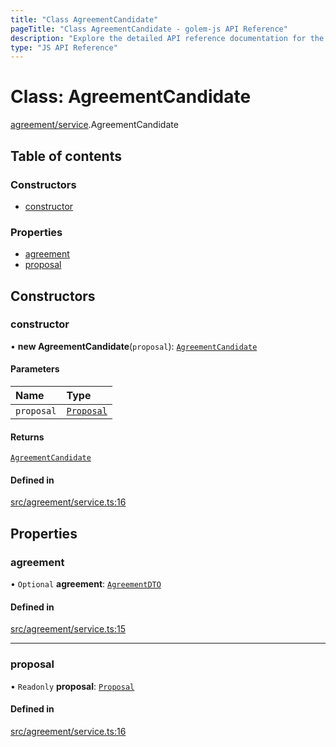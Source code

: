 ```yaml
---
title: "Class AgreementCandidate"
pageTitle: "Class AgreementCandidate - golem-js API Reference"
description: "Explore the detailed API reference documentation for the Class AgreementCandidate within the golem-js SDK for the Golem Network."
type: "JS API Reference"
---
```

# Class: AgreementCandidate

[agreement/service](../modules/agreement_service).AgreementCandidate

## Table of contents

### Constructors

- [constructor](agreement_service.AgreementCandidate#constructor)

### Properties

- [agreement](agreement_service.AgreementCandidate#agreement)
- [proposal](agreement_service.AgreementCandidate#proposal)

## Constructors

### constructor

• **new AgreementCandidate**(`proposal`): [`AgreementCandidate`](agreement_service.AgreementCandidate)

#### Parameters

| Name | Type |
| :------ | :------ |
| `proposal` | [`Proposal`](market_proposal.Proposal) |

#### Returns

[`AgreementCandidate`](agreement_service.AgreementCandidate)

#### Defined in

[src/agreement/service.ts:16](https://github.com/golemfactory/golem-js/blob/e7b6d14/src/agreement/service.ts#L16)

## Properties

### agreement

• `Optional` **agreement**: [`AgreementDTO`](../interfaces/agreement_service.AgreementDTO)

#### Defined in

[src/agreement/service.ts:15](https://github.com/golemfactory/golem-js/blob/e7b6d14/src/agreement/service.ts#L15)

___

### proposal

• `Readonly` **proposal**: [`Proposal`](market_proposal.Proposal)

#### Defined in

[src/agreement/service.ts:16](https://github.com/golemfactory/golem-js/blob/e7b6d14/src/agreement/service.ts#L16)

